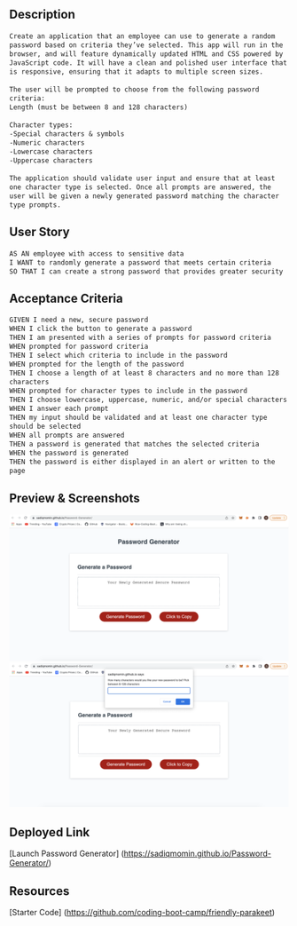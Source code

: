 ## Description

```
Create an application that an employee can use to generate a random password based on criteria they’ve selected. This app will run in the browser, and will feature dynamically updated HTML and CSS powered by JavaScript code. It will have a clean and polished user interface that is responsive, ensuring that it adapts to multiple screen sizes.

The user will be prompted to choose from the following password criteria:
Length (must be between 8 and 128 characters)

Character types:
-Special characters & symbols
-Numeric characters
-Lowercase characters
-Uppercase characters

The application should validate user input and ensure that at least one character type is selected. Once all prompts are answered, the user will be given a newly generated password matching the character type prompts.
```

## User Story

```
AS AN employee with access to sensitive data
I WANT to randomly generate a password that meets certain criteria
SO THAT I can create a strong password that provides greater security
```


## Acceptance Criteria

```
GIVEN I need a new, secure password
WHEN I click the button to generate a password
THEN I am presented with a series of prompts for password criteria
WHEN prompted for password criteria
THEN I select which criteria to include in the password
WHEN prompted for the length of the password
THEN I choose a length of at least 8 characters and no more than 128 characters
WHEN prompted for character types to include in the password
THEN I choose lowercase, uppercase, numeric, and/or special characters
WHEN I answer each prompt
THEN my input should be validated and at least one character type should be selected
WHEN all prompts are answered
THEN a password is generated that matches the selected criteria
WHEN the password is generated
THEN the password is either displayed in an alert or written to the page
```

## Preview & Screenshots
![demo](./Assets/images/Screen%20Shot%202022-05-10%20at%208.59.31%20AM.png)
![demo](./Assets/images/Screen%20Shot%202022-05-10%20at%208.59.49%20AM.png)


## Deployed Link
[Launch Password Generator] (https://sadiqmomin.github.io/Password-Generator/)

## Resources
[Starter Code] (https://github.com/coding-boot-camp/friendly-parakeet)